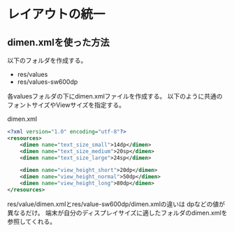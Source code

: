 # レイアウトの統一

## dimen.xmlを使った方法

以下のフォルダを作成する。

- res/values
- res/values-sw600dp

各valuesフォルダの下にdimen.xmlファイルを作成する。
以下のように共通のフォントサイズやViewサイズを指定する。

dimen.xml

```xml
<?xml version="1.0" encoding="utf-8"?>
<resources>
    <dimen name="text_size_small">14dp</dimen>
    <dimen name="text_size_medium">20sp</dimen>
    <dimen name="text_size_large">24sp</dimen>

    <dimen name="view_height_short">20dp</dimen>
    <dimen name="view_height_normal">50dp</dimen>
    <dimen name="view_height_long">80dp</dimen>
</resources>
```

res/value/dimen.xmlとres/value-sw600dp/dimen.xmlの違いは
dpなどの値が異なるだけ。
端末が自分のディスプレイサイズに適したフォルダのdimen.xmlを参照してくれる。
